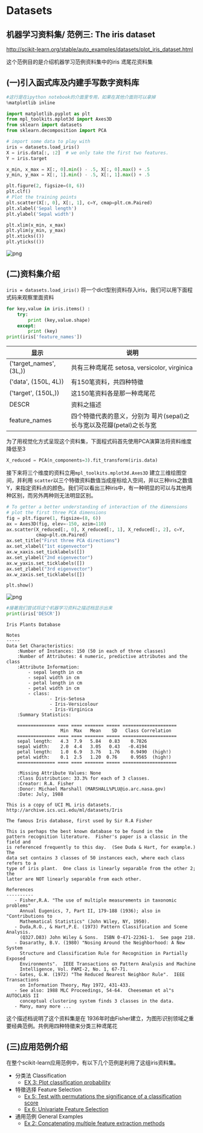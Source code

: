 
# Datasets

## 机器学习资料集/ 范例三: The iris dataset


http://scikit-learn.org/stable/auto_examples/datasets/plot_iris_dataset.html

这个范例目的是介绍机器学习范例资料集中的iris 鸢尾花资料集


## (一)引入函式库及内建手写数字资料库


```python
#这行是在ipython notebook的介面里专用，如果在其他介面则可以拿掉
%matplotlib inline

import matplotlib.pyplot as plt
from mpl_toolkits.mplot3d import Axes3D
from sklearn import datasets
from sklearn.decomposition import PCA

# import some data to play with
iris = datasets.load_iris()
X = iris.data[:, :2]  # we only take the first two features.
Y = iris.target

x_min, x_max = X[:, 0].min() - .5, X[:, 0].max() + .5
y_min, y_max = X[:, 1].min() - .5, X[:, 1].max() + .5

plt.figure(2, figsize=(8, 6))
plt.clf()
# Plot the training points
plt.scatter(X[:, 0], X[:, 1], c=Y, cmap=plt.cm.Paired)
plt.xlabel('Sepal length')
plt.ylabel('Sepal width')

plt.xlim(x_min, x_max)
plt.ylim(y_min, y_max)
plt.xticks(())
plt.yticks(())

```

![png](ex3_fig1.png)


## (二)资料集介绍
`iris = datasets.load_iris()` 将一个dict型别资料存入iris，我们可以用下面程式码来观察里面资料


```python
for key,value in iris.items() :
    try:
        print (key,value.shape)
    except:
        print (key)
print(iris['feature_names'])
```

| 显示 | 说明 |
| -- | -- |
| ('target_names', (3L,))| 共有三种鸢尾花 setosa, versicolor, virginica |
| ('data', (150L, 4L)) | 有150笔资料，共四种特徵 |
| ('target', (150L,))| 这150笔资料各是那一种鸢尾花|
| DESCR | 资料之描述 |
| feature_names| 四个特徵代表的意义，分别为 萼片(sepal)之长与宽以及花瓣(petal)之长与宽

为了用视觉化方式呈现这个资料集，下面程式码首先使用PCA演算法将资料维度降低至3


```python
X_reduced = PCA(n_components=3).fit_transform(iris.data)
```

接下来将三个维度的资料立用`mpl_toolkits.mplot3d.Axes3D` 建立三维绘图空间，并利用 `scatter`以三个特徵资料数值当成座标绘入空间，并以三种iris之数值 Y，来指定资料点的颜色。我们可以看出三种iris中，有一种明显的可以与其他两种区别，而另外两种则无法明显区别。


```python
# To getter a better understanding of interaction of the dimensions
# plot the first three PCA dimensions
fig = plt.figure(1, figsize=(8, 6))
ax = Axes3D(fig, elev=-150, azim=110)
ax.scatter(X_reduced[:, 0], X_reduced[:, 1], X_reduced[:, 2], c=Y,
           cmap=plt.cm.Paired)
ax.set_title("First three PCA directions")
ax.set_xlabel("1st eigenvector")
ax.w_xaxis.set_ticklabels([])
ax.set_ylabel("2nd eigenvector")
ax.w_yaxis.set_ticklabels([])
ax.set_zlabel("3rd eigenvector")
ax.w_zaxis.set_ticklabels([])

plt.show()
```


![png](ex3_fig2.png)



```python
#接著我们尝试将这个机器学习资料之描述档显示出来
print(iris['DESCR'])
```

    Iris Plants Database

    Notes
    -----
    Data Set Characteristics:
        :Number of Instances: 150 (50 in each of three classes)
        :Number of Attributes: 4 numeric, predictive attributes and the class
        :Attribute Information:
            - sepal length in cm
            - sepal width in cm
            - petal length in cm
            - petal width in cm
            - class:
                    - Iris-Setosa
                    - Iris-Versicolour
                    - Iris-Virginica
        :Summary Statistics:

        ============== ==== ==== ======= ===== ====================
                        Min  Max   Mean    SD   Class Correlation
        ============== ==== ==== ======= ===== ====================
        sepal length:   4.3  7.9   5.84   0.83    0.7826
        sepal width:    2.0  4.4   3.05   0.43   -0.4194
        petal length:   1.0  6.9   3.76   1.76    0.9490  (high!)
        petal width:    0.1  2.5   1.20  0.76     0.9565  (high!)
        ============== ==== ==== ======= ===== ====================

        :Missing Attribute Values: None
        :Class Distribution: 33.3% for each of 3 classes.
        :Creator: R.A. Fisher
        :Donor: Michael Marshall (MARSHALL%PLU@io.arc.nasa.gov)
        :Date: July, 1988

    This is a copy of UCI ML iris datasets.
    http://archive.ics.uci.edu/ml/datasets/Iris

    The famous Iris database, first used by Sir R.A Fisher

    This is perhaps the best known database to be found in the
    pattern recognition literature.  Fisher's paper is a classic in the field and
    is referenced frequently to this day.  (See Duda & Hart, for example.)  The
    data set contains 3 classes of 50 instances each, where each class refers to a
    type of iris plant.  One class is linearly separable from the other 2; the
    latter are NOT linearly separable from each other.

    References
    ----------
       - Fisher,R.A. "The use of multiple measurements in taxonomic problems"
         Annual Eugenics, 7, Part II, 179-188 (1936); also in "Contributions to
         Mathematical Statistics" (John Wiley, NY, 1950).
       - Duda,R.O., & Hart,P.E. (1973) Pattern Classification and Scene Analysis.
         (Q327.D83) John Wiley & Sons.  ISBN 0-471-22361-1.  See page 218.
       - Dasarathy, B.V. (1980) "Nosing Around the Neighborhood: A New System
         Structure and Classification Rule for Recognition in Partially Exposed
         Environments".  IEEE Transactions on Pattern Analysis and Machine
         Intelligence, Vol. PAMI-2, No. 1, 67-71.
       - Gates, G.W. (1972) "The Reduced Nearest Neighbor Rule".  IEEE Transactions
         on Information Theory, May 1972, 431-433.
       - See also: 1988 MLC Proceedings, 54-64.  Cheeseman et al"s AUTOCLASS II
         conceptual clustering system finds 3 classes in the data.
       - Many, many more ...



这个描述档说明了这个资料集是在 1936年时由Fisher建立，为图形识别领域之重要经典范例。共例用四种特徵来分类三种鸢尾花

## (三)应用范例介绍
在整个scikit-learn应用范例中，有以下几个范例是利用了这组iris资料集。

* 分类法 Classification
   * [EX 3: Plot classification probability](../Classification/ex3_Plot_classification_probability.md)
* 特徵选择 Feature Selection
   * [Ex 5: Test with permutations the significance of a classification score](../Feature_Selection/ex5_test_with_permutations_the_significance_of_a__.md)
   * [Ex 6: Univariate Feature Selection](../Feature_Selection/ex6_univariate_feature_selection.md)
* 通用范例 General Examples
   * [Ex 2: Concatenating multiple feature extraction methods](../general_examples/Ex2_feature_stacker.md)
